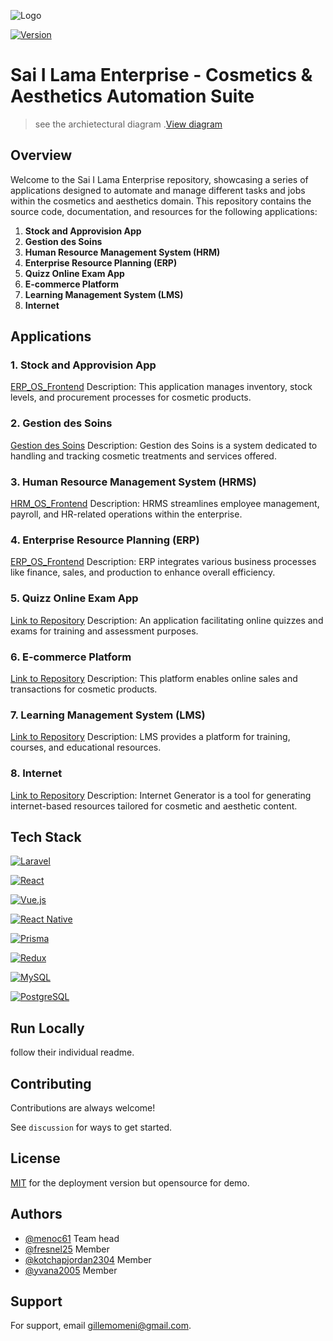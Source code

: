 ![Logo](https://saiilama.com/wp-content/uploads/2018/11/sai-i-lama-logo.png)

[![Version](https://img.shields.io/badge/Version-1-<COLOR>.svg?style=for-the-badge)](https://github.com/your/repository/link/to/releases/tag/v1.0)

# Sai I Lama Enterprise - Cosmetics & Aesthetics Automation Suite

> see the archietectural diagram .[View diagram ](https://github.com/sai-i-lama/.github/blob/main/README.md)

## Overview
Welcome to the Sai I Lama Enterprise repository, showcasing a series of applications designed to automate and manage different tasks and jobs within the cosmetics and aesthetics domain. This repository contains the source code, documentation, and resources for the following applications:

1. **Stock and Approvision App**
2. **Gestion des Soins**
3. **Human Resource Management System (HRM)**
4. **Enterprise Resource Planning (ERP)**
5. **Quizz Online Exam App**
6. **E-commerce Platform**
7. **Learning Management System (LMS)**
8. **Internet**
## Applications

### 1. Stock and Approvision App
[ERP_OS_Frontend](https://github.com/sai-i-lama/ERP_OS_Frontend)
Description: This application manages inventory, stock levels, and procurement processes for cosmetic products.

### 2. Gestion des Soins
[Gestion des Soins](https://github.com/menoc61/gestion-des-soin-laravel)
Description: Gestion des Soins is a system dedicated to handling and tracking cosmetic treatments and services offered.

### 3. Human Resource Management System (HRMS)
[HRM_OS_Frontend](https://github.com/sai-i-lama/HRM_OS_Frontend)
Description: HRMS streamlines employee management, payroll, and HR-related operations within the enterprise.

### 4. Enterprise Resource Planning (ERP)
[ERP_OS_Frontend](https://github.com/sai-i-lama/ERP_OS_Frontend)
Description: ERP integrates various business processes like finance, sales, and production to enhance overall efficiency.

### 5. Quizz Online Exam App
[Link to Repository](https://github.com/sai-i-lama/sai_exam)
Description: An application facilitating online quizzes and exams for training and assessment purposes.

### 6. E-commerce Platform
[Link to Repository](link-to-repo)
Description: This platform enables online sales and transactions for cosmetic products.

### 7. Learning Management System (LMS)
[Link to Repository](link-to-repo)
Description: LMS provides a platform for training, courses, and educational resources.

### 8. Internet
[Link to Repository](link-to-repo)
Description: Internet Generator is a tool for generating internet-based resources tailored for cosmetic and aesthetic content.

## Tech Stack

[![Laravel](https://img.shields.io/badge/Laravel-FF2D20?style=for-the-badge&logo=laravel&logoColor=white)](https://laravel.com/)

[![React](https://img.shields.io/badge/React-61DAFB?style=for-the-badge&logo=react&logoColor=white)](https://reactjs.org/)

[![Vue.js](https://img.shields.io/badge/Vue.js-4FC08D?style=for-the-badge&logo=vue.js&logoColor=white)](https://vuejs.org/)

[![React Native](https://img.shields.io/badge/React_Native-61DAFB?style=for-the-badge&logo=react&logoColor=white)](https://reactnative.dev/)

[![Prisma](https://img.shields.io/badge/Prisma-2D3748?style=for-the-badge&logo=prisma&logoColor=white)](https://www.prisma.io/)

[![Redux](https://img.shields.io/badge/Redux-764ABC?style=for-the-badge&logo=redux&logoColor=white)](https://redux.js.org/)

[![MySQL](https://img.shields.io/badge/MySQL-4479A1?style=for-the-badge&logo=mysql&logoColor=white)](https://www.mysql.com/)

[![PostgreSQL](https://img.shields.io/badge/PostgreSQL-336791?style=for-the-badge&logo=postgresql&logoColor=white)](https://www.postgresql.org/)



## Run Locally

follow their individual readme.

## Contributing

Contributions are always welcome!

See `discussion` for ways to get started.



## License

[MIT](https://choosealicense.com/licenses/mit/) for the deployment version but opensource for demo.


## Authors

- [@menoc61](https://www.github.com/menoc61) Team head
- [@fresnel25](https://github.com/fresnel25) Member
- [@kotchapjordan2304](https://github.com/kotchapjordan2304) Member
- [@yvana2005](https://github.com/yvana2005) Member


## Support

For support, email gillemomeni@gmail.com.
